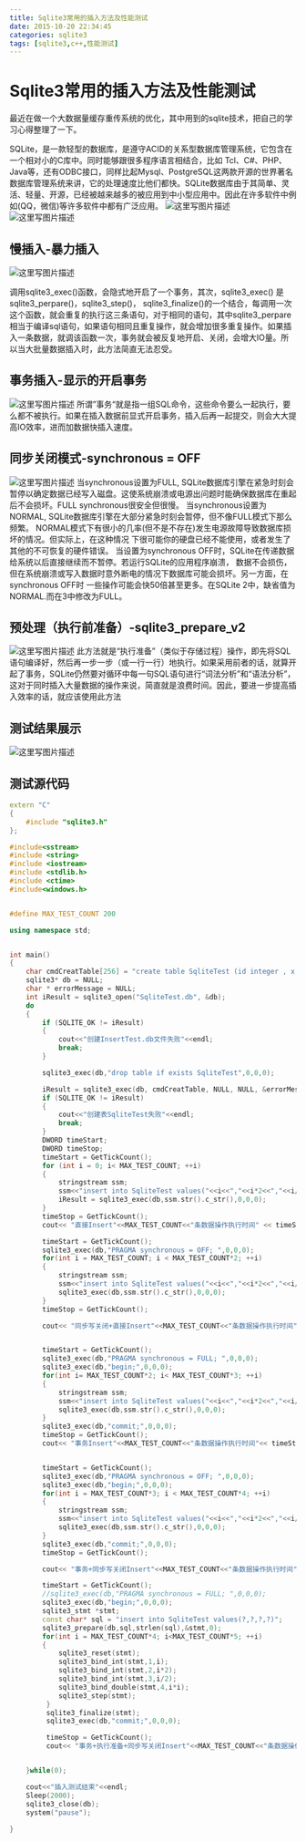 ```yaml
---
title: Sqlite3常用的插入方法及性能测试
date: 2015-10-20 22:34:45
categories: sqlite3
tags: [sqlite3,c++,性能测试]
---
```


# Sqlite3常用的插入方法及性能测试  
最近在做一个大数据量缓存重传系统的优化，其中用到的sqlite技术，把自己的学习心得整理了一下。  

SQLite，是一款轻型的数据库，是遵守ACID的关系型数据库管理系统，它包含在一个相对小的C库中。同时能够跟很多程序语言相结合，比如 Tcl、C#、PHP、Java等，还有ODBC接口，同样比起Mysql、PostgreSQL这两款开源的世界著名数据库管理系统来讲，它的处理速度比他们都快。SQLite数据库由于其简单、灵活、轻量、开源，已经被越来越多的被应用到中小型应用中。因此在许多软件中例如(QQ，微信)等许多软件中都有广泛应用。
![这里写图片描述](http://pdqo4ie3j.bkt.clouddn.com/18-8-20/41605005.jpg)
![这里写图片描述](http://pdqo4ie3j.bkt.clouddn.com/18-8-20/34394054.jpg)

## 慢插入-暴力插入
![这里写图片描述](http://pdqo4ie3j.bkt.clouddn.com/18-8-20/53465858.jpg)
<!--more-->
调用sqlite3_exec()函数，会隐式地开启了一个事务，其次，sqlite3_exec() 是sqlite3_perpare()，sqlite3_step()，  sqlite3_finalize()的一个结合，每调用一次这个函数，就会重复的执行这三条语句，对于相同的语句，其中sqlite3_perpare相当于编译sql语句，如果语句相同且重复操作，就会增加很多重复操作。如果插入一条数据，就调该函数一次，事务就会被反复地开启、关闭，会增大IO量。所以当大批量数据插入时，此方法简直无法忍受。
## 事务插入-显示的开启事务
![这里写图片描述](http://pdqo4ie3j.bkt.clouddn.com/18-8-20/85867004.jpg)
所谓”事务“就是指一组SQL命令，这些命令要么一起执行，要么都不被执行。如果在插入数据前显式开启事务，插入后再一起提交，则会大大提高IO效率，进而加数据快插入速度。

## 同步关闭模式-synchronous = OFF
![这里写图片描述](http://pdqo4ie3j.bkt.clouddn.com/18-8-20/56115208.jpg)
当synchronous设置为FULL, SQLite数据库引擎在紧急时刻会暂停以确定数据已经写入磁盘。这使系统崩溃或电源出问题时能确保数据库在重起后不会损坏。FULL synchronous很安全但很慢。
当synchronous设置为NORMAL, SQLite数据库引擎在大部分紧急时刻会暂停，但不像FULL模式下那么频繁。 NORMAL模式下有很小的几率(但不是不存在)发生电源故障导致数据库损坏的情况。但实际上，在这种情况 下很可能你的硬盘已经不能使用，或者发生了其他的不可恢复的硬件错误。
当设置为synchronous OFF时，SQLite在传递数据给系统以后直接继续而不暂停。若运行SQLite的应用程序崩溃， 数据不会损伤，但在系统崩溃或写入数据时意外断电的情况下数据库可能会损坏。另一方面，在synchronous OFF时 一些操作可能会快50倍甚至更多。在SQLite 2中，缺省值为NORMAL.而在3中修改为FULL。

## 预处理（执行前准备）-sqlite3_prepare_v2
![这里写图片描述](http://pdqo4ie3j.bkt.clouddn.com/18-8-20/8078189.jpg)
此方法就是“执行准备”（类似于存储过程）操作，即先将SQL语句编译好，然后再一步一步（或一行一行）地执行。如果采用前者的话，就算开起了事务，SQLite仍然要对循环中每一句SQL语句进行“词法分析”和“语法分析”，这对于同时插入大量数据的操作来说，简直就是浪费时间。因此，要进一步提高插入效率的话，就应该使用此方法
## 测试结果展示
![这里写图片描述](http://pdqo4ie3j.bkt.clouddn.com/18-8-20/11539820.jpg)
## 测试源代码
```c++
extern "C"
{
	#include "sqlite3.h"
};

#include<sstream>
#include <string>
#include <iostream>
#include <stdlib.h>
#include <ctime>
#include<windows.h>


#define MAX_TEST_COUNT 200

using namespace std;


int main()
{
	char cmdCreatTable[256] = "create table SqliteTest (id integer , x integer , y integer, weight real)" ;
	sqlite3* db = NULL;
	char * errorMessage = NULL;
	int iResult = sqlite3_open("SqliteTest.db", &db);
	do
	{
		if (SQLITE_OK != iResult)
		{
			cout<<"创建InsertTest.db文件失败"<<endl;
			break;
		}

		sqlite3_exec(db,"drop table if exists SqliteTest",0,0,0);  

		iResult = sqlite3_exec(db, cmdCreatTable, NULL, NULL, &errorMessage);
		if (SQLITE_OK != iResult)
		{
			cout<<"创建表SqliteTest失败"<<endl;
			break;
		}
		DWORD timeStart;
		DWORD timeStop;
		timeStart = GetTickCount();
		for (int i = 0; i< MAX_TEST_COUNT; ++i)
		{
			stringstream ssm;  
			ssm<<"insert into SqliteTest values("<<i<<","<<i*2<<","<<i/2<<","<<i*i<<")"; 
		    iResult = sqlite3_exec(db,ssm.str().c_str(),0,0,0); 
		}
		timeStop = GetTickCount();
		cout<< "直接Insert"<<MAX_TEST_COUNT<<"条数据操作执行时间" << timeStart<<"结束时间:"<<timeStop<<"共耗时:"<<timeStop-timeStart<<"ms"<<endl;

		timeStart = GetTickCount();
		sqlite3_exec(db,"PRAGMA synchronous = OFF; ",0,0,0);   
		for(int i = MAX_TEST_COUNT; i < MAX_TEST_COUNT*2; ++i)  
		{  
			stringstream ssm;  
			ssm<<"insert into SqliteTest values("<<i<<","<<i*2<<","<<i/2<<","<<i*i<<")";  
			sqlite3_exec(db,ssm.str().c_str(),0,0,0);  
		} 
		timeStop = GetTickCount();

		cout<< "同步写关闭+直接Insert"<<MAX_TEST_COUNT<<"条数据操作执行时间" << timeStart<<"结束时间:"<<timeStop<<"共耗时:"<<timeStop-timeStart<<"ms"<<endl;


		timeStart = GetTickCount();
		sqlite3_exec(db,"PRAGMA synchronous = FULL; ",0,0,0); 
		sqlite3_exec(db,"begin;",0,0,0);  
		for(int i= MAX_TEST_COUNT*2; i< MAX_TEST_COUNT*3; ++i)  
		{  
			stringstream ssm;  
			ssm<<"insert into SqliteTest values("<<i<<","<<i*2<<","<<i/2<<","<<i*i<<")";  
			sqlite3_exec(db,ssm.str().c_str(),0,0,0);  
		}  
		sqlite3_exec(db,"commit;",0,0,0); 
		timeStop = GetTickCount();
		cout<< "事务Insert"<<MAX_TEST_COUNT<<"条数据操作执行时间"<< timeStart<<"结束时间:"<<timeStop<<"共耗时:"<<timeStop-timeStart<<"ms"<<endl;


        timeStart = GetTickCount();
		sqlite3_exec(db,"PRAGMA synchronous = OFF; ",0,0,0);  
		sqlite3_exec(db,"begin;",0,0,0);  
		for(int i = MAX_TEST_COUNT*3; i < MAX_TEST_COUNT*4; ++i)  
		{  
			stringstream ssm;  
			ssm<<"insert into SqliteTest values("<<i<<","<<i*2<<","<<i/2<<","<<i*i<<")";  
			sqlite3_exec(db,ssm.str().c_str(),0,0,0);  
		}  
		sqlite3_exec(db,"commit;",0,0,0); 
		timeStop = GetTickCount();

		cout<< "事务+同步写关闭Insert"<<MAX_TEST_COUNT<<"条数据操作执行时间" << timeStart<<"结束时间:"<<timeStop<<"共耗时:"<<timeStop-timeStart<<"ms"<<endl;

		timeStart = GetTickCount();
		//sqlite3_exec(db,"PRAGMA synchronous = FULL; ",0,0,0); 
		sqlite3_exec(db,"begin;",0,0,0);  
		sqlite3_stmt *stmt;  
		const char* sql = "insert into SqliteTest values(?,?,?,?)";  
	    sqlite3_prepare(db,sql,strlen(sql),&stmt,0);  
		for(int i = MAX_TEST_COUNT*4; i<MAX_TEST_COUNT*5; ++i)  
		{         
			sqlite3_reset(stmt);  
		    sqlite3_bind_int(stmt,1,i);  
		    sqlite3_bind_int(stmt,2,i*2);  
		    sqlite3_bind_int(stmt,3,i/2);  
			sqlite3_bind_double(stmt,4,i*i);  
			sqlite3_step(stmt); 
		 }  
		 sqlite3_finalize(stmt);  
		 sqlite3_exec(db,"commit;",0,0,0);  

		 timeStop = GetTickCount();
		 cout<< "事务+执行准备+同步写关闭Insert"<<MAX_TEST_COUNT<<"条数据操作执行时间:"<< timeStart<<"结束时间:"<<timeStop<<"共耗时:"<<timeStop-timeStart<<"ms"<<endl;


	}while(0);

	cout<<"插入测试结束"<<endl;
	Sleep(2000);
	sqlite3_close(db);
	system("pause");
	
}
```